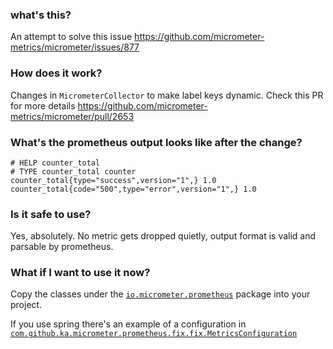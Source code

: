 ### what's this?

An attempt to solve this issue https://github.com/micrometer-metrics/micrometer/issues/877


### How does it work?

Changes in `MicrometerCollector` to make label keys dynamic.
Check this PR for more details https://github.com/micrometer-metrics/micrometer/pull/2653


### What's the prometheus output looks like after the change?

```
# HELP counter_total  
# TYPE counter_total counter
counter_total{type="success",version="1",} 1.0
counter_total{code="500",type="error",version="1",} 1.0
```


### Is it safe to use?
Yes, absolutely. No metric gets dropped quietly, output format is valid and parsable by prometheus.


### What if I want to use it now?

Copy the classes under the [`io.micrometer.prometheus`](./src/main/java/io/micrometer/prometheus) package into your project.

If you use spring there's an example of a configuration in [`com.github.ka.micrometer.prometheus.fix.fix.MetricsConfiguration`](./src/main/java/com/github/ka/micrometer/prometheus/fix/fix/MetricsConfiguration.java)

